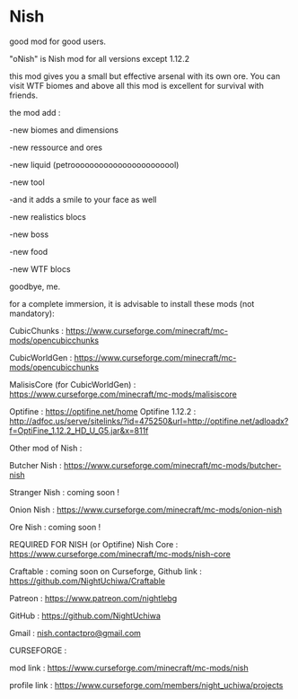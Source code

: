 # Nish
good mod for good users.

"oNish" is Nish mod for all versions except 1.12.2

this mod gives you a small but effective arsenal with its own ore.
You can visit WTF biomes and above all this mod is excellent for survival with friends.

the mod add :

-new biomes and dimensions

-new ressource and ores

-new liquid (petrooooooooooooooooooooool)

-new tool

-and it adds a smile to your face as well

-new realistics blocs

-new boss

-new food

-new WTF blocs

goodbye, me.

 

for a complete immersion, it is advisable to install these mods (not mandatory):

CubicChunks : https://www.curseforge.com/minecraft/mc-mods/opencubicchunks

CubicWorldGen : https://www.curseforge.com/minecraft/mc-mods/opencubicchunks

MalisisCore (for CubicWorldGen) : https://www.curseforge.com/minecraft/mc-mods/malisiscore

Optifine : https://optifine.net/home
Optifine 1.12.2 : http://adfoc.us/serve/sitelinks/?id=475250&url=http://optifine.net/adloadx?f=OptiFine_1.12.2_HD_U_G5.jar&x=811f

 

Other mod of Nish :

Butcher Nish : https://www.curseforge.com/minecraft/mc-mods/butcher-nish

Stranger Nish : coming soon !

Onion Nish : https://www.curseforge.com/minecraft/mc-mods/onion-nish

Ore Nish : coming soon !

REQUIRED FOR NISH (or Optifine)   Nish Core : https://www.curseforge.com/minecraft/mc-mods/nish-core

Craftable : coming soon on Curseforge, Github link : https://github.com/NightUchiwa/Craftable

 

Patreon : https://www.patreon.com/nightlebg

GitHub : https://github.com/NightUchiwa

Gmail : nish.contactpro@gmail.com


CURSEFORGE :

mod link : https://www.curseforge.com/minecraft/mc-mods/nish

profile link : https://www.curseforge.com/members/night_uchiwa/projects
